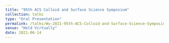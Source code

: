 ```yaml
---
title: "95th ACS Colloid and Surface Science Symposium"
collection: talks
type: "Oral Presentation"
permalink: /talks/Wu-2021-95th-ACS-Colloid-and-Surface-Science-Symposium
venue: "Held Virtually"
date: 2021-06-14
---
```


